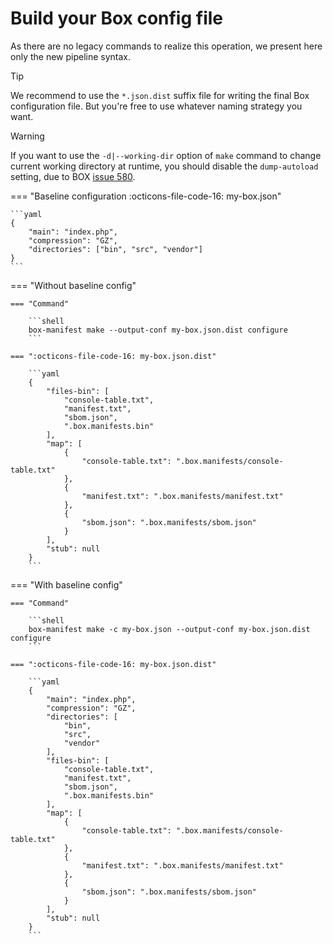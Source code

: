 <!-- markdownlint-disable MD013 MD028 -->
# Build your Box config file

As there are no legacy commands to realize this operation, we present here only the new pipeline syntax.

> [!TIP]
>
> We recommend to use the `*.json.dist` suffix file for writing the final Box configuration file.
> But you're free to use whatever naming strategy you want.

> [!WARNING]
>
> If you want to use the `-d|--working-dir` option of `make` command to change current working directory at runtime,
> you should disable the `dump-autoload` setting, due to BOX [issue 580][box-issue-580-2326577684].

=== "Baseline configuration :octicons-file-code-16: my-box.json"

    ```yaml
    {
        "main": "index.php",
        "compression": "GZ",
        "directories": ["bin", "src", "vendor"]
    }
    ```

=== "Without baseline config"

    === "Command"

        ```shell
        box-manifest make --output-conf my-box.json.dist configure
        ```

    === ":octicons-file-code-16: my-box.json.dist"

        ```yaml
        {
            "files-bin": [
                "console-table.txt",
                "manifest.txt",
                "sbom.json",
                ".box.manifests.bin"
            ],
            "map": [
                {
                    "console-table.txt": ".box.manifests/console-table.txt"
                },
                {
                    "manifest.txt": ".box.manifests/manifest.txt"
                },
                {
                    "sbom.json": ".box.manifests/sbom.json"
                }
            ],
            "stub": null
        }
        ```

=== "With baseline config"

    === "Command"

        ```shell
        box-manifest make -c my-box.json --output-conf my-box.json.dist configure
        ```

    === ":octicons-file-code-16: my-box.json.dist"

        ```yaml
        {
            "main": "index.php",
            "compression": "GZ",
            "directories": [
                "bin",
                "src",
                "vendor"
            ],
            "files-bin": [
                "console-table.txt",
                "manifest.txt",
                "sbom.json",
                ".box.manifests.bin"
            ],
            "map": [
                {
                    "console-table.txt": ".box.manifests/console-table.txt"
                },
                {
                    "manifest.txt": ".box.manifests/manifest.txt"
                },
                {
                    "sbom.json": ".box.manifests/sbom.json"
                }
            ],
            "stub": null
        }
        ```

[box-issue-580-2326577684]: https://github.com/box-project/box/issues/580#issuecomment-2326577684
